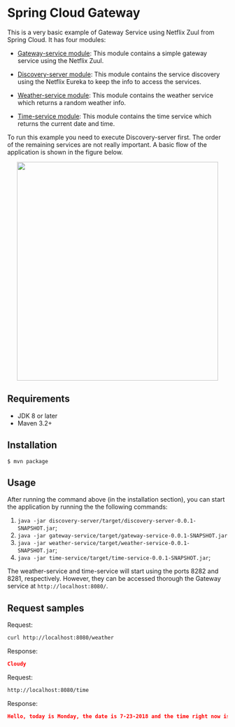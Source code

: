 # Spring Cloud Gateway

This is a very basic example of Gateway Service using Netflix Zuul from Spring Cloud.
It has four modules:

* [Gateway-service module](https://github.com/geraldoms/spring-cloud-gateway/tree/master/gateway-service): 
 This module contains a simple gateway service using the Netflix Zuul.
 
* [Discovery-server module](https://github.com/geraldoms/spring-cloud-gateway/tree/master/discovery-server):
This module contains the service discovery using the Netflix Eureka to keep the info to access the services.

* [Weather-service module](https://github.com/geraldoms/spring-cloud-gateway/tree/master/weather-service): 
This module contains the weather service which returns a random weather info.

* [Time-service module](https://github.com/geraldoms/spring-cloud-gateway/tree/master/time-service): 
This module contains the time service which returns the current date and time.

To run this example you need to execute Discovery-server first. The order of the remaining services are not really important. 
A basic flow of the application is shown in the figure below.

<p align="center">
  <img width="460" height="500" src="https://user-images.githubusercontent.com/13106549/43080628-1970cb38-8e5e-11e8-9884-d88328077a94.png">
</p>

## Requirements
* JDK 8 or later
* Maven 3.2+

## Installation 
`$ mvn package`

## Usage 

After running the command above (in the installation section), you can start the application by running the the following commands:   
 
 1. `java -jar discovery-server/target/discovery-server-0.0.1-SNAPSHOT.jar`;
 2. `java -jar gateway-service/target/gateway-service-0.0.1-SNAPSHOT.jar`
 3. `java -jar weather-service/target/weather-service-0.0.1-SNAPSHOT.jar`;
 4. `java -jar time-service/target/time-service-0.0.1-SNAPSHOT.jar`;

The weather-service and time-service will start using the ports 8282 and 8281, respectively. 
However, they can be accessed thorough the Gateway service at `http://localhost:8080/`.

## Request samples 

Request:
```bash
curl http://localhost:8080/weather
```
Response:
```json
Cloudy
```

Request:
```bash
http://localhost:8080/time
```
Response:
```json
Hello, today is Monday, the date is 7-23-2018 and the time right now is 10:01:38.
```
